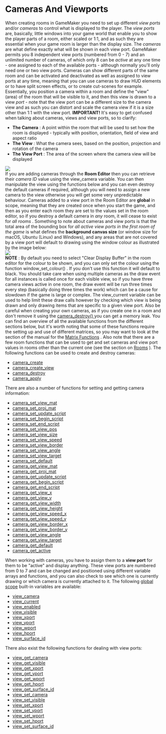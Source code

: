 # Cameras And Viewports

When creating rooms in GameMaker you need to set up different *view
ports* and/or *cameras* to control what is displayed to the player. The
*view ports* are, basically, little windows into your game world that
enable you to show the player parts of a room, either scaled or 1:1, and
as such they are essential when your game room is larger than the
display size. The *cameras* are what define exactly what will be shown
in each view port. GameMaker permits you 8 independent view ports
(numbered from 0 - 7) and an unlimited number of cameras, of which only
8 can be *active* at any one time - one assigned to each of the
available ports - although normally you'll only need one or two view
ports. Cameras can show different parts of the same room and can be
activated and deactivated as well as assigned to view ports at any time,
meaning that you can use cameras to draw HUD elements or to have split
screen effects, or to create cut-scenes for example. Essentially, you
position a camera within a room and define the "view" (area) of the room
that will be visible to it, and then this view is drawn to a view
*port* - note that the view port can be a different size to the camera
view and as such you can distort and scale the camera view if it is a
size other than 1:1 with the view port. **IMPORTANT!** It's easy to get
confused when talking about cameras, views and view ports, so to
clarify:

-   **The Camera** : A point within the room that will be used to set
    how the room is displayed - typically with position, orientation,
    field of view and aspect ratio
-   **The View** : What the camera sees, based on the position,
    projection and rotation of the camera
-   **The View Port** : The area of the screen where the camera view
    will be displayed

  
![](https://gms.magecorn.com/Manual/assets/Images/Scripting_Reference/GML/Reference/Cameras_Display/Camera_Example.png)  
If you are adding cameras through the **Room Editor** then you can
retrieve their *camera ID* value using the view_camera variable. You can
then manipulate the view using the functions below and you can even
destroy the default cameras if required, although you will need to
assign a new camera to the view otherwise you will get some very
unpredictable behaviour. Cameras added to a view port in the Room Editor
are **global** in scope, meaning that they are created once when you
start the game, and then as you enter each room they are set to the
values set in the room editor, so if you destroy a default camera in
*any* room, it will cease to exist for *all rooms* . Something to note
about cameras and view ports is that the total area of the bounding box
for *all active view ports in the first room of the game* is what
defines the **background canvas size** (or window size for macOS, Ubuntu
(Linux) and Windows), and any areas that are not covered by a view port
will default to drawing using the window colour as illustrated by the
image below:  
![](https://gms.magecorn.com/Manual/assets/Images/Scripting_Reference/GML/Reference/Cameras_Display/viewport_canvas.png)  
**NOTE** : By default you need to select "Clear Display Buffer" in the
room editor for the colour to be shown, and you can only set the colour
using the function window_set_colour() . If you don't use this function
it will default to black. You should take care when using multiple
cameras as the draw event for all instances is called once for each
visible view, so if you have three camera views active in one room, the
draw event will be run three times every step (basically doing three
times the work) which can be a cause for slowdown if the game is large
or complex. The view_current variable can be used to help limit these
draw calls however by checking which view is being drawn and only
drawing items that are specific to a given view port. Also be careful
when creating your own cameras, as if you create one in a room and don't
remove it using the [ camera_destroy() ](camera_destroy) you can get
a memory leak. You can find an overview of all the available functions
from the different sections below, but it's worth noting that some of
these functions require the setting up and use of different matrices, so
you may want to look at the section of the manual for the [Matrix
Functions](../../Maths_And_Numbers/Matrix_Functions/Matrix_Functions)
. Also note that there are a few room functions that can be used to get
and set cameras and view port values in rooms other than the current one
(see the section on [Rooms](../../Asset_Management/Rooms/Rooms) ).
The following functions can be used to create and destroy cameras:

-   [camera_create](camera_create)
-   [camera_create_view](camera_create_view)
-   [camera_destroy](camera_destroy)
-   [camera_apply](camera_apply)

There are also a number of functions for setting and getting camera
information:

-   [camera_set_view_mat](camera_set_view_mat)
-   [camera_set_proj_mat](camera_set_proj_mat)
-   [camera_set_update_script](camera_set_update_script)
-   [camera_set_begin_script](camera_set_begin_script)
-   [camera_set_end_script](camera_set_end_script)
-   [camera_set_view_pos](camera_set_view_pos)
-   [camera_set_view_size](camera_set_view_size)
-   [camera_set_view_speed](camera_set_view_speed)
-   [camera_set_view_border](camera_set_view_border)
-   [camera_set_view_angle](camera_set_view_angle)
-   [camera_set_view_target](camera_set_view_target)
-   [camera_set_default](camera_set_default)
-   [camera_get_view_mat](camera_get_view_mat)
-   [camera_get_proj_mat](camera_get_proj_mat)
-   [camera_get_update_script](camera_get_update_script)
-   [camera_get_begin_script](camera_get_begin_script)
-   [camera_get_end_script](camera_get_end_script)
-   [camera_get_view_x](camera_get_view_x)
-   [camera_get_view_y](camera_get_view_y)
-   [camera_get_view_width](camera_get_view_width)
-   [camera_get_view_height](camera_get_view_height)
-   [camera_get_view_speed_x](camera_get_view_speed_x)
-   [camera_get_view_speed_y](camera_get_view_speed_y)
-   [camera_get_view_border_x](camera_get_view_border_x)
-   [camera_get_view_border_y](camera_get_view_border_y)
-   [camera_get_view_angle](camera_get_view_angle)
-   [camera_get_view_target](camera_get_view_target)
-   [camera_get_default](camera_get_default)
-   [camera_get_active](camera_get_active)

When working with cameras, you have to assign them to a **view port**
for them to be "active" and display anything. These view ports are
numbered from 0 to 7 and can be changed and positioned using different
variable arrays and functions, and you can also check to see which one
is currently drawing or which camera is currently attached to it. The
following [global
scope](../../../GML_Overview/Variables/Global_Variables) built-in
variables are available:

-   [view_camera](view_camera)
-   [view_current](view_current)
-   [view_enabled](view_enabled)
-   [view_visible](view_visible)
-   [view_xport](view_xport)
-   [view_yport](view_yport)
-   [view_wport](view_wport)
-   [view_hport](view_hport)
-   [view_surface_id](view_surface_id)

There also exist the following functions for dealing with view ports:

-   [view_get_camera](view_get_camera)
-   [view_get_visible](view_get_visible)
-   [view_get_xport](view_get_xport)
-   [view_get_yport](view_get_yport)
-   [view_get_wport](view_get_wport)
-   [view_get_hport](view_get_hport)
-   [view_get_surface_id](view_get_surface_id)
-   [view_set_camera](view_set_camera)
-   [view_set_visible](view_set_visible)
-   [view_set_xport](view_set_xport)
-   [view_set_yport](view_set_yport)
-   [view_set_wport](view_set_wport)
-   [view_set_hport](view_set_hport)
-   [view_set_surface_id](view_set_surface_id)
